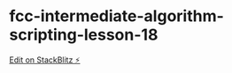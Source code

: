 # fcc-intermediate-algorithm-scripting-lesson-18

[Edit on StackBlitz ⚡️](https://stackblitz.com/edit/js-ncw2wq)